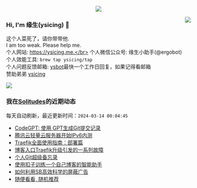 <p align="center">
    <img align="center" src="https://github-profile-trophy.vercel.app/?username=ysicing&title=Star,Follower,Commit,Issue" style="max-width:100%;">
</p>

<img align="right" src="https://github-readme-stats.vercel.app/api?username=ysicing&show_icons=true&icon_color=805AD5&text_color=718096&bg_color=ffffff&hide_title=true" />


### Hi, I'm 缘生(ysicing) 👋

<!--
**ysicing/ysicing** is a ✨ _special_ ✨ repository because its `README.md` (this file) appears on your GitHub profile.

Here are some ideas to get you started:

- 🔭 I’m currently working on ...
- 🌱 I’m currently learning ...
- 👯 I’m looking to collaborate on ...
- 🤔 I’m looking for help with ...
- 💬 Ask me about ...
- 📫 How to reach me: ...
- 😄 Pronouns: ...
- ⚡ Fun fact: ...
- 🌈 I'm currently working on ... 😎
- 🐳 I’m currently learning go\k8s source code. 😅
- 🤔 I'm thinking about how to make more more money 😁.
- 💬 Ask me about `lao biao`
- 📫 How to reach me: mail [i@ysicing.me](mailto:i@ysicing.me) or blog [ysicing.me](https://ysicing.me) 
- sponsor: [ysicing](https://afdian.net/@ysicing)

-->

这个人菜死了，请你带带他.</br>
I am too weak. Please help me.</br>
个人网站: https://ysicing.me.</br>
个人微信公众号: 缘生小助手(@ergobot)</br>
个人效能工具: `brew tap ysicing/tap`</br>
个人问题反馈邮箱:  [ysbot](mailto:ysbot@12306.work)最快一个工作日回复，如果记得看邮箱</br>
赞助弟弟 [ysicing](https://sponsor.ysicing.net/)

![](https://komarev.com/ghpvc/?username=ysicing&color=green)

<!--events start -->

### 我在[Solitudes](https://ysicing.me)的近期动态

每天自动刷新，最近更新时间：`2024-03-14 00:04:45`

*  [CodeGPT: 使用 GPT生成Git提交记录](https://ysicing.me/git-codegpt/v1)
*  [腾讯云轻量云服务器开始IPv6内测](https://ysicing.me/lighthouse-ipv6/v1)
*  [Traefik全面使用指南：部署篇](https://ysicing.me/traefik/helm-deploy/v1)
*  [博客入口Traefik升级引发的一系列故障](https://ysicing.me/blog-k3s-traefik-breakdown/v1)
*  [个人Git超级备忘录](https://ysicing.me/git-cheatsheet/v1)
*  [使用扣子训练一个自己博客的智能助手](https://ysicing.me/coze-ysbot/v1)
*  [如何利用SB高效科学的屏蔽广告](https://ysicing.me/451/sb-tutorial/v1)
*  [随便看看, 随机推荐](https://ysicing.me/random/)


<!--events end -->
